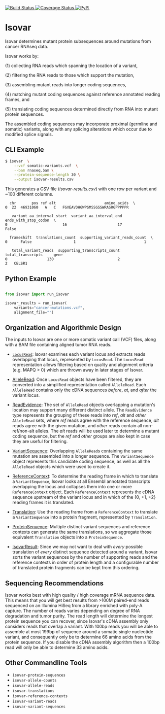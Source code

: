 <a href="https://travis-ci.org/openvax/isovar">
    <img src="https://travis-ci.org/openvax/isovar.svg?branch=master" alt="Build Status" />
</a>
<a href="https://coveralls.io/github/openvax/isovar?branch=master">
    <img src="https://coveralls.io/repos/openvax/isovar/badge.svg?branch=master&service=github" alt="Coverage Status" />
</a>
<a href="https://pypi.python.org/pypi/isovar/">
    <img src="https://img.shields.io/pypi/v/isovar.svg?maxAge=1000" alt="PyPI" />
</a>

# Isovar
Isovar determines mutant protein subsequences around mutations from cancer RNAseq data.

Isovar works by:

(1) collecting RNA reads which spanning the location of a variant,

(2) filtering the RNA reads to those which support the mutation,

(3) assembling mutant reads into longer coding sequences,  

(4) matching mutant coding sequences against reference annotated reading
frames, and

(5) translating coding sequences determined directly from RNA into mutant protein sequences.

The assembled coding sequences may incorporate proximal 
(germline and somatic) variants, along with any splicing alterations 
which occur due to modified splice signals.


## CLI Example

```sh
$ isovar  \
    --vcf somatic-variants.vcf  \
    --bam rnaseq.bam \
    --protein-sequence-length 30 \
    --output isovar-results.csv
```

This generates a CSV file (*isovar-results.csv*) with one row per variant and ~100 different columns.

```
  chr       pos ref alt                      amino_acids  \
0  22  46931060   A   C   FGVEAVDHGWPSMSSGSSWRASRGPPPPPR

   variant_aa_interval_start  variant_aa_interval_end ends_with_stop_codon  \
0                         16                       17                False

  frameshift  translations_count  supporting_variant_reads_count  \
0      False                   1                               1

   total_variant_reads  supporting_transcripts_count  total_transcripts     gene
0                  130                             2                  2   CELSR1
```

## Python Example

```python

from isovar import run_isovar

isovar_results = run_isovar(
    variants="cancer-mutations.vcf",
    alignment_file="")
```

## Organization and Algorithmic Design

The inputs to Isovar are one or more somatic variant call (VCF) files, along with a BAM file 
containing aligned tumor RNA reads. 

* [`LocusRead`](https://github.com/openvax/isovar/blob/master/isovar/locus_read.py): Isovar examines each variant locus and extracts reads overlapping that locus, 
represented by `LocusRead`. The `LocusRead` representation allows filtering  based
on quality and alignment criteria (e.g. MAPQ > 0) which are thrown away in later stages
of Isovar. 

* [AlleleRead](https://github.com/openvax/isovar/blob/master/isovar/allele_read.py): Once `LocusRead` objects have been filtered, they are converted into a simplified 
representation called `AlleleRead`. Each `AlleleRead` contains only the cDNA sequences 
*before*, *at*, and *after* the variant locus. 

* [ReadEvidence](https://github.com/openvax/isovar/blob/master/isovar/read_evidence.py): 
The set of `AlleleRead` objects overlapping a mutation's location may support many different
distinct allele. The `ReadEvidence` type represents the grouping of these reads into
*ref*, *alt* and *other* `AlleleRead` sets, where *ref* reads agree with the reference
 sequence, *alt* reads agree with the given mutation, and *other* reads contain all
 non-ref/non-alt alleles. The *alt* reads will be used later to determine
a mutant coding sequence, but the *ref* and *other* groups are also kept in case they are
useful for filtering. 

* [VariantSequence](https://github.com/openvax/isovar/blob/master/isovar/variant_sequence.py):
Overlapping `AlleleRead`s containing the same mutation are assembled into a longer
sequence. The `VariantSequence` object represents this candidate coding sequence, as well
as all the `AlleleRead` objects which were used to create it.

* [ReferenceContext](): To determine the reading frame in which to translate a `VariantSequence`, Isovar
looks at all Ensembl annotated transcripts overlapping the locus and collapses them
 into one or more `ReferenceContext` object. Each `ReferenceContext` represents the 
 cDNA sequence upstream of the variant locus and in which of the {0, +1, +2} reading frames
  it is translated. 

* [Translation](): Use the reading frame from a `ReferenceContext` to translate a `VariantSequence` 
into a protein fragment, represented by `Translation`.

* [ProteinSequence]():
Multiple distinct variant sequences and reference contexts can generate the same translations, so we aggregate those equivalent `Translation` objects into a `ProteinSequence`.

* [IsovarResult](): Since we may not want to deal with *every* possible translation of *every* distinct sequence detected around a variant, Isovar sorts the variant sequences by the number of supporting reads and the reference contexts in order of protein length and a configurable number of translated protein fragments can be kept from this ordering.





## Sequencing Recommendations

Isovar works best with high quality / high coverage mRNA sequence data. 
This means that you will get best results from >100M paired-end reads sequenced on an 
Illumina HiSeq from a library enriched with poly-A capture. The number of reads varies 
depending on degree of RNA degradation and tumor purity. The read length will determine 
the longest protein sequence you can recover, since Isovar's cDNA assembly only 
considers reads that overlap a variant. With 100bp reads you will be able to assemble
at most 199bp of sequence around a somatic single nucleotide variant, and consequently 
only be to determine 66 amino acids from the protein sequence. If you disable the cDNA 
assembly algorithm then a 100bp read will only be able to determine 33 amino acids.

## Other Commandline Tools

* `isovar-protein-sequences`
* `isovar-allele-counts`
* `isovar-allele-reads`
* `isovar-translations`
* `isovar-reference-contexts`
* `isovar-variant-reads`
* `isovar-variant-sequences`

